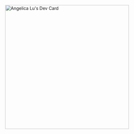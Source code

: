 <a href="https://app.daily.dev/K_CAL"><img src="https://api.daily.dev/devcards/f5767c4fec6245ceb783c3fdb85404c7.png?r=dwt" width="400" alt="Angelica Lu's Dev Card"/></a>
